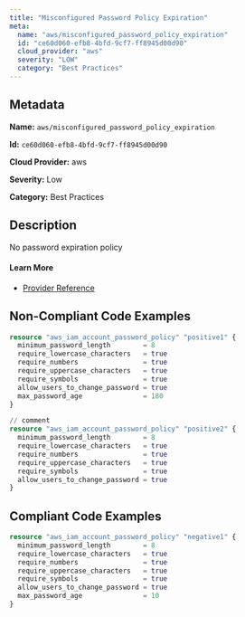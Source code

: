 ```yaml
---
title: "Misconfigured Password Policy Expiration"
meta:
  name: "aws/misconfigured_password_policy_expiration"
  id: "ce60d060-efb8-4bfd-9cf7-ff8945d00d90"
  cloud_provider: "aws"
  severity: "LOW"
  category: "Best Practices"
---
```


## Metadata
**Name:** `aws/misconfigured_password_policy_expiration`

**Id:** `ce60d060-efb8-4bfd-9cf7-ff8945d00d90`

**Cloud Provider:** aws

**Severity:** Low

**Category:** Best Practices

## Description
No password expiration policy

#### Learn More

 - [Provider Reference](https://registry.terraform.io/providers/hashicorp/aws/latest/docs/resources/iam_account_password_policy)

## Non-Compliant Code Examples
```terraform
resource "aws_iam_account_password_policy" "positive1" {
  minimum_password_length        = 8
  require_lowercase_characters   = true
  require_numbers                = true
  require_uppercase_characters   = true
  require_symbols                = true
  allow_users_to_change_password = true
  max_password_age               = 180
}

// comment
resource "aws_iam_account_password_policy" "positive2" {
  minimum_password_length        = 8
  require_lowercase_characters   = true
  require_numbers                = true
  require_uppercase_characters   = true
  require_symbols                = true
  allow_users_to_change_password = true
}
```

## Compliant Code Examples
```terraform
resource "aws_iam_account_password_policy" "negative1" {
  minimum_password_length        = 8
  require_lowercase_characters   = true
  require_numbers                = true
  require_uppercase_characters   = true
  require_symbols                = true
  allow_users_to_change_password = true
  max_password_age               = 10
}
```